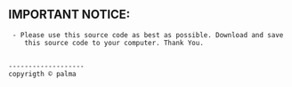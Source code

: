 ## IMPORTANT NOTICE:
```
 - Please use this source code as best as possible. Download and save
    this source code to your computer. Thank You.


-------------------
copyrigth © palma
```
